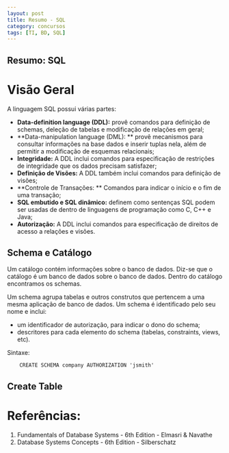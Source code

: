```yaml
---
layout: post
title: Resumo - SQL
category: concursos
tags: [TI, BD, SQL]
---
```



Resumo: SQL
-------------

# Visão Geral

A linguagem SQL possui várias partes:

  - **Data-definition language (DDL):** provê comandos para definição de schemas, deleção de tabelas e modificação de relações em geral;
  - **Data-manipulation language (DML): ** provê mecanismos para consultar informações na base dados e inserir tuplas nela, além de permitir a modificação de esquemas relacionais;
  - **Integridade:** A DDL inclui comandos para especificação de restrições de integridade que os dados precisam satisfazer;
  - **Definição de Visões:** A DDL também inclui comandos para definição de visões;
  - **Controle de Transações: ** Comandos para indicar o início e o fim de uma transação;
  - **SQL embutido e SQL dinâmico:** definem como sentenças SQL podem ser usadas de dentro de linguagens de programação como C, C++ e Java;
  - **Autorização:** A DDL inclui comandos para especificação de direitos de acesso a relações e visões.




## Schema e Catálogo

Um catálogo contém informações sobre o banco de dados. Diz-se que o catálogo é um banco de dados sobre o banco de dados. Dentro do catálogo encontramos os schemas.

Um schema agrupa tabelas e outros construtos que pertencem a uma mesma aplicação de banco de dados. Um schema é identificado pelo seu nome e inclui:

  - um identificador de autorização, para indicar o dono do schema;
  - descritores para cada elemento do schema (tabelas, constraints, views, etc).


Sintaxe:

        CREATE SCHEMA company AUTHORIZATION 'jsmith'


## Create Table






# Referências:

  1. Fundamentals of Database Systems - 6th Edition - Elmasri & Navathe
  2. Database Systems Concepts - 6th Edition - Silberschatz

